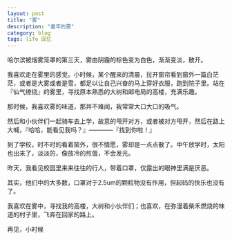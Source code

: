 ```yaml
---
layout: post
title: "雾"
description: "童年的雾"
category: blog
tags: life 回忆 
---
```

哈尔滨被烟雾笼罩的第三天，雾由阴霾的棕色变为白色，渐渐变淡，散开。

我喜欢走在雾里的感觉。小时候，某个醒来的清晨，拉开窗帘看到窗外一篇白茫茫，或者是大雾或者是雪，都足以让自己兴奋的马上穿好衣服，跑到院子里。站在『仙气缭绕』的雾里，寻找原本熟悉的大树和邮电局的高楼，充满乐趣。

那时候，我喜欢雾的味道，那并不难闻，我常常大口大口的吸气。

然后和小伙伴们一起骑车去上学，故意的甩开对方，或者被对方甩开，然后在路上大喊，『哈哈，能看见我吗？』————『找到你啦！』

到了学校，时不时的看着窗外，很不情愿，雾却是一点点散了。中午放学时，太阳也出来了，淡淡的，像放冷的煎蛋，不会发光。

昨天，我看见校园里来来往往的行人，带着口罩，仅露出的眼神里满是厌恶。

其实，他们中的大多数，口罩对于2.5um的颗粒物没有作用，但起码的快乐也没有了。

我喜欢在雾中，寻找我的高楼，大树和小伙伴们；也喜欢，在弥漫着柴禾燃烧的味道的村子里，飞奔在回家的路上。

再见，小时候